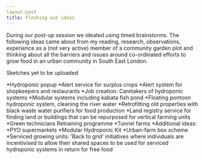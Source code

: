 ```yaml
---
layout:post
title: Fleshing out ideas
---
```


During our post-up session we ideated using timed brainstorms. The following ideas came about from my reading, research, observations, experience as a (not very active) member of a 
community garden plot and thinking about all the barriers and issues around co-ordinated efforts to grow food in an urban 
community in South East London.

Sketches yet to be uploaded

*Hydroponic popup
*Alert service for surplus crops
*Alert system for shopkeepers and restaurants
*Job creation: Caretakers of hydroponic systems
*Modular systems including kabata fish pond
*Floating pontoon hydroponic system, cleaning the river water
*Retrofitting old properties with black waste water purifiers for food production
*Land registry service for finding land or buildings that can be repurposed for vertical farming units
*Green technicians Retraining programme
*Tunnel farms
*Additional ideas:
*PYO supermarkets
*Modular Hydroponic Kit
*Urban-farm box scheme
*Serviced growing units: ’Back to grid’ initiatives where individuals are incentivised to allow their shared spaces to be used for serviced hydroponic systems in return for free food
